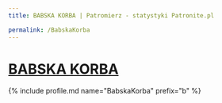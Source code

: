```yaml
---
title: BABSKA KORBA | Patromierz - statystyki Patronite.pl

permalink: /BabskaKorba
---
```


# [BABSKA KORBA](https://patronite.pl/BabskaKorba)

{% include profile.md name="BabskaKorba" prefix="b" %}
